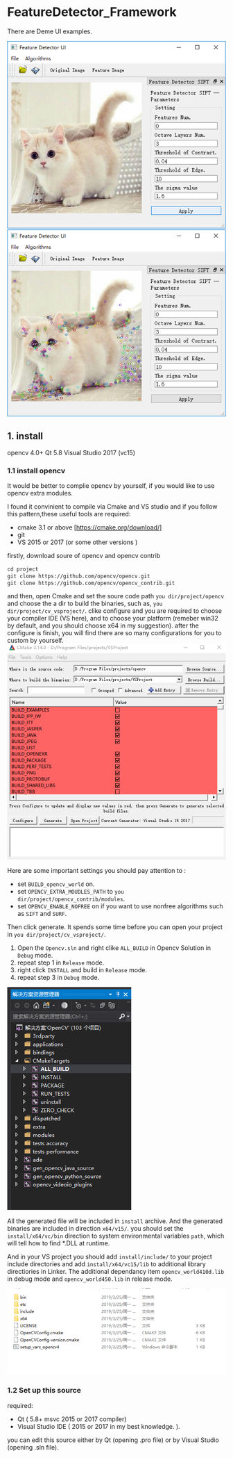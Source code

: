 # FeatureDetector_Framework

There are Deme UI examples.

![Demo1](screenshoot/DemoUI.png)
![Demo2](screenshoot/DemoUI2.png)

## 1. install

opencv 4.0+
Qt 5.8
Visual Studio 2017 (vc15)

### 1.1 install opencv

It would be better to complie opencv by yourself, if you would like to use opencv extra modules.

I found it convinient to compile via Cmake and VS studio and if you follow this pattern,these  useful tools are required:

- cmake 3.1 or above [https://cmake.org/download/]
- git
- VS 2015 or 2017 (or some other versions )

firstly, download soure of opencv and opencv contrib

```git
cd project
git clone https://github.com/opencv/opencv.git
git clone https://github.com/opencv/opencv_contrib.git
```

and then, open Cmake and set the soure code path
`you dir/project/opencv` and choose the a dir to build the binaries, such as, `you dir/project/cv_vsproject/`. clike configure and you are required to choose your compiler IDE (VS here), and to choose your platform (remeber win32 by default, and you should choose x64 in my suggestion). after the configure is finish, you will find there are so many configurations for you to custom by yourself. 
![cmake](screenshoot/cmake.png)

Here are some important settings you should pay attention to :

- set `BUILD_opencv_world` on.
- set `OPENCV_EXTRA_MOUDLES_PATH` to `you dir/project/opencv_contrib/modules`.
- set `OPENCV_ENABLE_NOFREE` on if you want to use nonfree algorithms such as `SIFT` and `SURF`.

Then click generate. It spends some time before you can open your project in `you dir/project/cv_vsproject/`.

1. Open the `Opencv.sln` and right clike `ALL_BUILD`  in Opencv Solution in `Debug` mode. 
2. repeat step 1 in `Release` mode.
3. right click `INSTALL` and build in `Release` mode.
4. repeat step 3 in `Debug` mode.

![vs](screenshoot/vs.png)

All the generated file will be included in `install` archive. And the generated binaries are included in direction `x64/v15/`.
you should set the `install/x64/vc/bin` direction to system environmental variables `path`, which will tell how to find *.DLL at runtime. 

And in your VS project you should add `install/include/` to your project include directories and add `install/x64/vc15/lib` to additional library directiories in Linker. The additional 
dependancy item `opencv_world410d.lib` in debug mode and `opencv_world450.lib` in release mode.

![vs](screenshoot/opencv_install.png)

### 1.2 Set up this source

required:

- Qt ( 5.8+ msvc 2015 or 2017 compiler)
- Visual Studio IDE ( 2015 or 2017 in my best knowledge. ).

 you can edit this source either by Qt (opening .pro file) or by Visual Studio (opening .sln file).